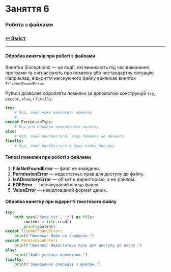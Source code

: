 # Заняття 6

### Робота з файлами

### [&#8678; Зміст](../index.md)

---

#### Обробка винятків при роботі з файлами

Винятки (Exceptions) — це події, які виникають під час виконання програми та сигналізують про помилку або нестандартну ситуацію.  
Наприклад, відкриття неіснуючого файлу викликає виняток `FileNotFoundError`.

Python дозволяє обробляти помилки за допомогою конструкцій `try`, `except`, `else`, і `finally`:  

```python
try:
    # Код, який може викликати помилку
    # ...
except ExceptionType:
    # Код для обробки конкретного винятку
else:
    # Код, який виконається, якщо помилка не виникла
finally:
    # Код, який виконається у будь-якому випадку
```

#### Типові помилки при роботі з файлами

1. **FileNotFoundError** — файл не знайдено.
2. **PermissionError** — недостатньо прав для доступу до файлу.
3. **IsADirectoryError** — об'єкт є директорією, а не файлом.
4. **EOFError** — неочікуваний кінець файлу.
5. **ValueError** — невідповідний формат даних.

#### Обробка винятку при відкритті текстового файлу

```python
try:
    with open('data.txt', 'r') as file:
        content = file.read()
        print(content)
except FileNotFoundError:
    print("Помилка: Файл не знайдено.")
except PermissionError:
    print("Помилка: Недостатньо прав для доступу до файлу.")
else:
    print("Файл успішно прочитано.")
finally:
    print("Завершення операції з файлом.")
```

